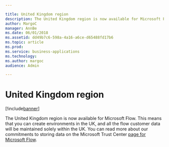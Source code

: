 ```yaml
---

title: United Kingdom region
description: The United Kingdom region is now available for Microsoft Flow.
author: MargoC
manager: AnnBe
ms.date: 06/01/2018
ms.assetid: dd49b7c6-598a-4a16-a6ce-d65488fd17b6
ms.topic: article
ms.prod: 
ms.service: business-applications
ms.technology: 
ms.author: margoc
audience: Admin

---
```

#  United Kingdom region




[!include[banner](../../includes/banner.md)]

The United Kingdom region is now available for Microsoft Flow. This means that
you can create environments in the UK, and all the flow customer data will be
maintained solely within the UK. You can read more about our commitments to
storing data on the Microsoft Trust Center [page for Microsoft
Flow](https://www.microsoft.com/en-us/TrustCenter/CloudServices/business-application-platform/data-location).
